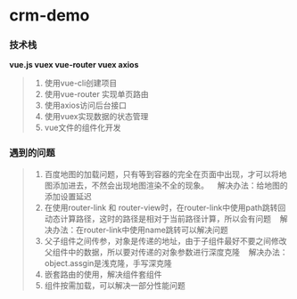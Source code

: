 # crm-demo
### 技术栈
**vue.js vuex vue-router vuex axios**
>1. 使用vue-cli创建项目
>2. 使用vue-router 实现单页路由
>3. 使用axios访问后台接口
>4. 使用vuex实现数据的状态管理
>5. vue文件的组件化开发

### 遇到的问题
>1. 百度地图的加载问题，只有等到容器的完全在页面中出现，才可以将地图添加进去，不然会出现地图渲染不全的现象。
    解决办法：给地图的添加设置延迟
>2. 在使用router-link 和 router-view时，在router-link中使用path跳转回动态计算路径，这时的路径是相对于当前路径计算，所以会有问题
    解决办法：在router-link中使用name跳转可以解决问题
>3. 父子组件之间传参，对象是传递的地址，由于子组件最好不要之间修改父组件中的数据，所以要对传递的对象参数进行深度克隆
    解决办法：object.assgin是浅克隆，手写深克隆
>4. 嵌套路由的使用，解决组件套组件
>5. 组件按需加载，可以解决一部分性能问题
